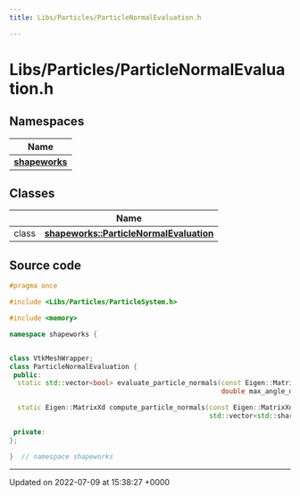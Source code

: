 ```yaml
---
title: Libs/Particles/ParticleNormalEvaluation.h

---
```


# Libs/Particles/ParticleNormalEvaluation.h



## Namespaces

| Name           |
| -------------- |
| **[shapeworks](../Namespaces/namespaceshapeworks.md)**  |

## Classes

|                | Name           |
| -------------- | -------------- |
| class | **[shapeworks::ParticleNormalEvaluation](../Classes/classshapeworks_1_1ParticleNormalEvaluation.md)**  |




## Source code

```cpp
#pragma once

#include <Libs/Particles/ParticleSystem.h>

#include <memory>

namespace shapeworks {


class VtkMeshWrapper;
class ParticleNormalEvaluation {
 public:
  static std::vector<bool> evaluate_particle_normals(const Eigen::MatrixXd& particles, const Eigen::MatrixXd& normals,
                                                     double max_angle_degrees);

  static Eigen::MatrixXd compute_particle_normals(const Eigen::MatrixXd& particles,
                                                  std::vector<std::shared_ptr<VtkMeshWrapper>> meshes);

 private:
};

}  // namespace shapeworks
```


-------------------------------

Updated on 2022-07-09 at 15:38:27 +0000
